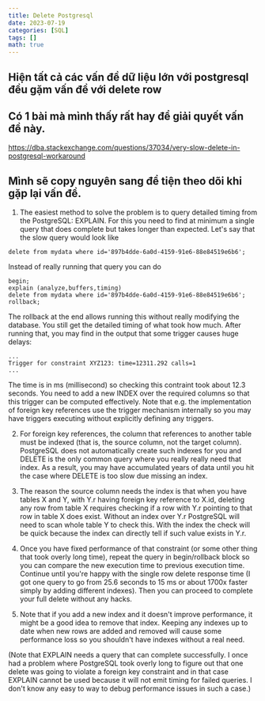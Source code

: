 ```yaml
---
title: Delete Postgresql
date: 2023-07-19
categories: [SQL]
tags: []
math: true
---
```

## Hiện tất cả các vấn đề dữ liệu lớn với postgresql đều gặm vấn đề với delete row
## Có 1 bài mà mình thấy rất hay để giải quyết vấn đề này.

https://dba.stackexchange.com/questions/37034/very-slow-delete-in-postgresql-workaround

## Mình sẽ copy nguyên sang để tiện theo dõi khi gặp lại vấn đề.

1. The easiest method to solve the problem is to query detailed timing from the PostgreSQL: EXPLAIN. For this you need to find at minimum a single query that does complete but takes longer than expected. Let's say that the slow query would look like
```
delete from mydata where id='897b4dde-6a0d-4159-91e6-88e84519e6b6';
```
Instead of really running that query you can do
```
begin;
explain (analyze,buffers,timing)
delete from mydata where id='897b4dde-6a0d-4159-91e6-88e84519e6b6';
rollback;
```
The rollback at the end allows running this without really modifying the database. You still get the detailed timing of what took how much. After running that, you may find in the output that some trigger causes huge delays:
```
...
Trigger for constraint XYZ123: time=12311.292 calls=1
...
```
The time is in ms (millisecond) so checking this contraint took about 12.3 seconds. You need to add a new INDEX over the required columns so that this trigger can be computed effectively. Note that e.g. the implementation of foreign key references use the trigger mechanism internally so you may have triggers executing without explicitly defining any triggers.

2. For foreign key references, the column that references to another table must be indexed (that is, the source column, not the target column). PostgreSQL does not automatically create such indexes for you and DELETE is the only common query where you really really need that index. As a result, you may have accumulated years of data until you hit the case where DELETE is too slow due missing an index.

3. The reason the source column needs the index is that when you have tables X and Y, with Y.r having foreign key reference to X.id, deleting any row from table X requires checking if a row with Y.r pointing to that row in table X does exist. Without an index over Y.r PostgreSQL will need to scan whole table Y to check this. With the index the check will be quick because the index can directly tell if such value exists in Y.r.

4. Once you have fixed performance of that constraint (or some other thing that took overly long time), repeat the query in begin/rollback block so you can compare the new execution time to previous execution time. Continue until you're happy with the single row delete response time (I got one query to go from 25.6 seconds to 15 ms or about 1700x faster simply by adding different indexes). Then you can proceed to complete your full delete without any hacks.

5. Note that if you add a new index and it doesn't improve performance, it might be a good idea to remove that index. Keeping any indexes up to date when new rows are added and removed will cause some performance loss so you shouldn't have indexes without a real need.

(Note that EXPLAIN needs a query that can complete successfully. I once had a problem where PostgreSQL took overly long to figure out that one delete was going to violate a foreign key constraint and in that case EXPLAIN cannot be used because it will not emit timing for failed queries. I don't know any easy to way to debug performance issues in such a case.)
